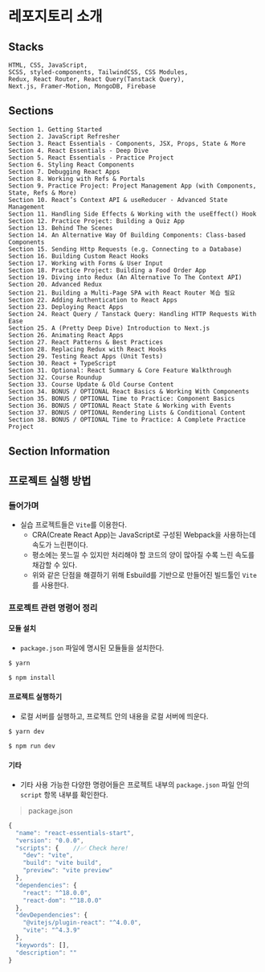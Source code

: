 # 레포지토리 소개

## Stacks

```text
HTML, CSS, JavaScript,
SCSS, styled-components, TailwindCSS, CSS Modules,
Redux, React Router, React Query(Tanstack Query),
Next.js, Framer-Motion, MongoDB, Firebase
```

## Sections

```text
Section 1. Getting Started
Section 2. JavaScript Refresher
Section 3. React Essentials - Components, JSX, Props, State & More
Section 4. React Essentials - Deep Dive
Section 5. React Essentials - Practice Project
Section 6. Styling React Components
Section 7. Debugging React Apps
Section 8. Working with Refs & Portals
Section 9. Practice Project: Project Management App (with Components, State, Refs & More)
Section 10. React’s Context API & useReducer - Advanced State Management
Section 11. Handling Side Effects & Working with the useEffect() Hook
Section 12. Practice Project: Building a Quiz App
Section 13. Behind The Scenes
Section 14. An Alternative Way Of Building Components: Class-based Components
Section 15. Sending Http Requests (e.g. Connecting to a Database)
Section 16. Building Custom React Hooks
Section 17. Working with Forms & User Input
Section 18. Practice Project: Building a Food Order App
Section 19. Diving into Redux (An Alternative To The Context API)
Section 20. Advanced Redux
Section 21. Building a Multi-Page SPA with React Router 복습 필요
Section 22. Adding Authentication to React Apps
Section 23. Deploying React Apps
Section 24. React Query / Tanstack Query: Handling HTTP Requests With Ease
Section 25. A (Pretty Deep Dive) Introduction to Next.js
Section 26. Animating React Apps
Section 27. React Patterns & Best Practices
Section 28. Replacing Redux with React Hooks
Section 29. Testing React Apps (Unit Tests)
Section 30. React + TypeScript
Section 31. Optional: React Summary & Core Feature Walkthrough
Section 32. Course Roundup
Section 33. Course Update & Old Course Content
Section 34. BONUS / OPTIONAL React Basics & Working With Components
Section 35. BONUS / OPTIONAL Time to Practice: Component Basics
Section 36. BONUS / OPTIONAL React State & Working with Events
Section 37. BONUS / OPTIONAL Rendering Lists & Conditional Content
Section 38. BONUS / OPTIONAL Time to Practice: A Complete Practice Project
```

## Section Information

## 프로젝트 실행 방법

### 들어가며

- 실습 프로젝트들은 `Vite`를 이용한다.
  - CRA(Create React App)는 JavaScript로 구성된 Webpack을 사용하는데 속도가 느린편이다.
  - 평소에는 못느낄 수 있지만 처리해야 할 코드의 양이 많아질 수록 느린 속도를 채감할 수 있다.
  - 위와 같은 단점을 해결하기 위해 Esbuild를 기반으로 만들어진 빌드툴인 `Vite`를 사용한다.

### 프로젝트 관련 명령어 정리

#### 모듈 설치

- `package.json` 파일에 명시된 모듈들을 설치한다.

```bash
$ yarn
```

```bash
$ npm install
```

#### 프로젝트 실행하기

- 로컬 서버를 실행하고, 프로젝트 안의 내용을 로컬 서버에 띄운다.

```bash
$ yarn dev
```

```bash
$ npm run dev
```

#### 기타

- 기타 사용 가능한 다양한 명령어들은 프로젝트 내부의 `package.json` 파일 안의 `script` 항목 내부를 확인한다.

> package.json

```js
{
  "name": "react-essentials-start",
  "version": "0.0.0",
  "scripts": {    //✅ Check here!
    "dev": "vite",
    "build": "vite build",
    "preview": "vite preview"
  },
  "dependencies": {
    "react": "^18.0.0",
    "react-dom": "^18.0.0"
  },
  "devDependencies": {
    "@vitejs/plugin-react": "^4.0.0",
    "vite": "^4.3.9"
  },
  "keywords": [],
  "description": ""
}

```
